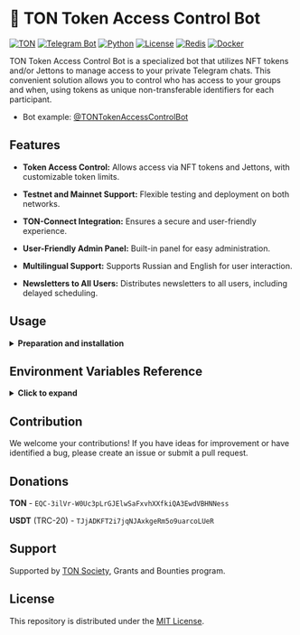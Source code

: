 # 🤖 TON Token Access Control Bot

[![TON](https://img.shields.io/badge/TON-grey?logo=TON&logoColor=40AEF0)](https://ton.org)
[![Telegram Bot](https://img.shields.io/badge/Bot-grey?logo=telegram)](https://core.telegram.org/bots)
[![Python](https://img.shields.io/badge/Python-3.10-blue.svg)](https://www.python.org/downloads/release/python-3100/)
[![License](https://img.shields.io/github/license/nessshon/token-access-control-bot)](https://github.com/nessshon/token-access-control-bot/blob/main/LICENSE)
[![Redis](https://img.shields.io/badge/Redis-Yes?logo=redis&color=white)](https://redis.io/)
[![Docker](https://img.shields.io/badge/Docker-blue?logo=docker&logoColor=white)](https://www.docker.com/)

TON Token Access Control Bot is a specialized bot that utilizes NFT tokens and/or Jettons to manage access to your
private
Telegram chats. This convenient solution allows you to control who has access to your groups and when, using tokens as
unique non-transferable identifiers for each participant.

* Bot example: [@TONTokenAccessControlBot](https://t.me/TONTokenAccessControlBot)

## Features

* **Token Access Control:** Allows access via NFT tokens and Jettons, with customizable token limits.

* **Testnet and Mainnet Support:** Flexible testing and deployment on both networks.

* **TON-Connect Integration:** Ensures a secure and user-friendly experience.

* **User-Friendly Admin Panel:** Built-in panel for easy administration.

* **Multilingual Support:** Supports Russian and English for user interaction.

* **Newsletters to All Users:** Distributes newsletters to all users, including delayed scheduling.

## Usage

<details>
<summary><b>Preparation and installation</b></summary>

1. Create a private group and/or channel.

2. Create a bot via [@BotFather](https://t.me/BotFather) and save the `TOKEN` (later referred to as `BOT_TOKEN`).

3. Create an API key on [tonconsole.com](https://tonconsole.com) (later referred to as `TONAPI_KEY`).

4. Obtain a key for TON Connect (Optional, later referred to as `TONAPI_TONCONNECT_KEY`).
   <blockquote>This key is necessary for the
   proper functioning of TON Connect on the backend under heavy user load. You can get the key by
   contacting <a href="https://t.me/subden" alt=''">@subden</a>  via private message. Inform him about your project and the need for this
   key.</blockquote>

5. Clone the repository:

    ```bash
    git clone https://github.com/nessshon/token-access-control-bot.git
    ```

6. Navigate to the bot directory:

    ```bash
    cd token-access-control-bot
    ```

7. Clone the environment variables file:

   ```bash
   cp .env.example .env
   ```

8. Configure [environment variables](#environment-variables-reference) file:

   ```bash
   nano .env
   ```

9. Install Docker and Docker Compose:

   ```bash
   sudo apt install docker.io && apt install docker-compose -y
   ```

10. Run the bot in a Docker container:

    ```bash
    docker-compose up --build
    ```

11. Start the bot with the command `/start`, choose the language, and connect wallet.

12. Access the admin panel with the command `/admin` and add the token.

13. Add the bot to your private chat, ensuring you grant permissions to add administrators. After that, the bot will
    prompt you to add the chat to the database for monitoring.

14. You're all set!

<blockquote>
Customize the bot's texts in the <a href="https://github.com/nessshon/token-access-control-bot/blob/main/app/texts.py">texts</a> file according to your requirements. Additionally, if desired, add your preferred language to <a href="https://github.com/nessshon/token-access-control-bot/blob/main/app/texts.py#L4">SUPPORTED_LANGUAGES</a> and insert the corresponding codes into <a href="https://github.com/nessshon/token-access-control-bot/blob/main/app/texts.py#L9">TEXT_BUTTONS</a> and <a href="https://github.com/nessshon/token-access-control-bot/blob/main/app/texts.py#L54">TEXT_MESSAGES</a>.
</blockquote>

</details>

## Environment Variables Reference

<details>
<summary><b>Click to expand</b></summary>

Here's a comprehensive reference guide for the environment variables used in the project:

| Variable                                  | Type   | Description                                                                                                                                                                                                                   | Example                                                                                             |
|-------------------------------------------|--------|-------------------------------------------------------------------------------------------------------------------------------------------------------------------------------------------------------------------------------|-----------------------------------------------------------------------------------------------------|
| `BOT_TOKEN`                               | `str`  | Bot token obtained from [@BotFather](https://t.me/BotFather)                                                                                                                                                                  | `123456:qweRTY`                                                                                     | 
| `BOT_DEV_ID`                              | `int`  | User ID of the bot developer, obtain it from [my_id_bot](https://t.me/my_id_bot)                                                                                                                                              | `123456789`                                                                                         |
| `BOT_ADMIN_ID`                            | `int`  | User ID of the bot admin, obtain it from [my_id_bot](https://t.me/my_id_bot)                                                                                                                                                  | `123456789`                                                                                         |
| `DEX_NAME`                                | `str`  | The name of the DEX identifying the provider is displayed in the bot for purchasing or viewing tokens.                                                                                                                        | `dedust` or `stonfi`                                                                                |
| `IS_TESTNET`                              | `bool` | Set to `True` for TON testnet or `False` for mainnet                                                                                                                                                                          | `False`                                                                                             |
| `MANIFEST_URL`                            | `str`  | URL of the bot's manifest file                                                                                                                                                                                                | `https://raw.githubusercontent.com/nessshon/token-access-control-bot/main/tonconnect-manifest.json` |
| `TONAPI_KEY`                              | `str`  | API key for TONAPI, obtain it from [tonconsole.com](https://tonconsole.com)                                                                                                                                                   | `AE33E...3FYQ`                                                                                      |
| `TONAPI_TONCONNECT_KEY`                   | `str`  | API key for TON Connect (optional), obtain it by contacting [@subden](https://t.me/subden)                                                                                                                                    | `587d4...5a71`                                                                                      |
| `SCHEDULER_CHECK_CHAT_MEMBERS_INTERVAL`   | `int`  | Interval (minutes) for checking chat members (1-5 minutes is acceptable)                                                                                                                                                      | `1`                                                                                                 |
| `SCHEDULER_UPDATE_TOKEN_HOLDERS_INTERVAL` | `int`  | Interval (minutes) for updating token holders (adjust value by Jetton holders or NFT elements. Every 1000 tokens or holders equals 1-2 seconds. For instance, for collections with 30k or fewer elements, set the value to 1) | `5`                                                                                                 |
| `REDIS_HOST`                              | `str`  | Hostname or IP address of the Redis server (set `redis` if you don't have your own Redis server)                                                                                                                              | `redis`                                                                                             |
| `REDIS_PORT`                              | `int`  | Port number of the Redis server (set `6379` if you don't have your own Redis server)                                                                                                                                          | `6379`                                                                                              |
| `REDIS_DB`                                | `int`  | Redis database number (set `0` if you don't have your own Redis server)                                                                                                                                                       | `0`                                                                                                 |

</details>

## Contribution

We welcome your contributions! If you have ideas for improvement or have identified a bug, please create an issue or
submit a pull request.

## Donations

**TON** - `EQC-3ilVr-W0Uc3pLrGJElwSaFxvhXXfkiQA3EwdVBHNNess`

**USDT** (TRC-20) - `TJjADKFT2i7jqNJAxkgeRm5o9uarcoLUeR`

## Support

Supported by [TON Society](https://github.com/ton-society/grants-and-bounties), Grants and Bounties program.

## License

This repository is distributed under
the [MIT License](https://github.com/nessshon/token-access-control-bot/blob/main/LICENSE).
